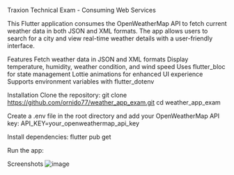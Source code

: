 Traxion Technical Exam - Consuming Web Services

This Flutter application consumes the OpenWeatherMap API to fetch current weather data in both JSON and XML formats. 
The app allows users to search for a city and view real-time weather details with a user-friendly interface.

Features
Fetch weather data in JSON and XML formats
Display temperature, humidity, weather condition, and wind speed
Uses flutter_bloc for state management
Lottie animations for enhanced UI experience
Supports environment variables with flutter_dotenv

Installation
Clone the repository:
git clone https://github.com/ornido77/weather_app_exam.git
cd weather_app_exam

Create a .env file in the root directory and add your OpenWeatherMap API key:
API_KEY=your_openweathermap_api_key

Install dependencies:
flutter pub get

Run the app:

Screenshots
![image](https://github.com/user-attachments/assets/abf02fe8-ba44-4459-9e7b-45a24d657332)
